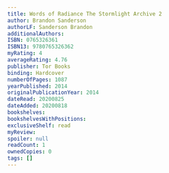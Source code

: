 ```yaml
---
title: Words of Radiance The Stormlight Archive 2
author: Brandon Sanderson
authorLF: Sanderson Brandon
additionalAuthors: 
ISBN: 0765326361
ISBN13: 9780765326362
myRating: 4
averageRating: 4.76
publisher: Tor Books
binding: Hardcover
numberOfPages: 1087
yearPublished: 2014
originalPublicationYear: 2014
dateRead: 20200825
dateAdded: 20200818
bookshelves: 
bookshelvesWithPositions: 
exclusiveShelf: read
myReview: 
spoiler: null
readCount: 1
ownedCopies: 0
tags: []
---
```


